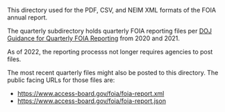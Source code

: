 This directory used for the PDF, CSV, and NEIM XML formats of the FOIA annual report.

The quarterly subdirectory holds quarterly FOIA reporting files per [DOJ Guidance for Quarterly FOIA Reporting](https://www.justice.gov/oip/blog/guidance-quarterly-foia-reporting) from 2020 and 2021.

As of 2022, the reporting processs not longer requires agencies to post files.

The most recent quarterly files might also be posted to this directory.
The public facing URLs for those files are:
- https://www.access-board.gov/foia/foia-report.xml
- https://www.access-board.gov/foia/foia-report.json
